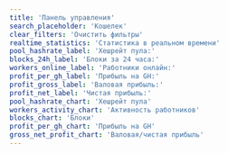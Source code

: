 ```yaml
---
title: 'Панель управления'
search_placeholder: 'Кошелек'
clear_filters: 'Очистить фильтры'
realtime_statistics: 'Статистика в реальном времени'
pool_hashrate_label: 'Хешрейт пула:'
blocks_24h_label: 'Блоки за 24 часа:'
workers_online_label: 'Работники онлайн:'
profit_per_gh_label: 'Прибыль на GH:'
profit_gross_label: 'Валовая прибыль:'
profit_net_label: 'Чистая прибыль:'
pool_hashrate_chart: 'Хешрейт пула'
workers_activity_chart: 'Активность работников'
blocks_chart: 'Блоки'
profit_per_gh_chart: 'Прибыль на GH'
gross_net_profit_chart: 'Валовая/чистая прибыль'
---
```

